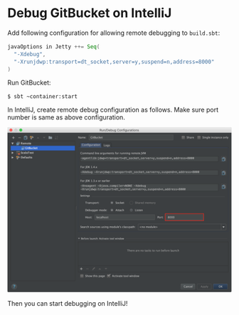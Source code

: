 Debug GitBucket on IntelliJ
========
Add following configuration for allowing remote debugging to `build.sbt`:

```scala
javaOptions in Jetty ++= Seq(
  "-Xdebug",
  "-Xrunjdwp:transport=dt_socket,server=y,suspend=n,address=8000"
)
```

Run GitBucket:

```shell
$ sbt ~container:start
```

In IntelliJ, create remote debug configuration as follows. Make sure port number is same as above configuration.

![Remote debug configuration on IntelliJ](remote_debug.png)

Then you can start debugging on IntelliJ!
